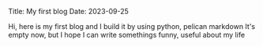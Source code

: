 Title: My first blog
Date: 2023-09-25

Hi, here is my first blog and I build it by using python, pelican markdown
It's empty now, but I hope I can write somethings funny, useful about my life
